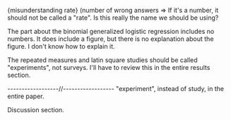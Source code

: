 {misunderstanding rate} (number of wrong answers => If it's a number, it should not be called a "rate". Is this really the name we should be using?

The part about the binomial generalized logistic regression includes no numbers. It does include a figure, but there is no explanation about the figure. I don't know how to explain it. 

The repeated measures and latin square studies should be called "experiments", not surveys. I'll have to review this in the entire results section. 

------------------//------------------
"experiment", instead of study, in the entire paper.

Discussion section.